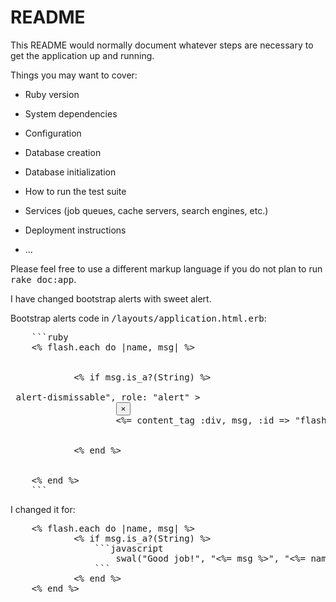 # README

This README would normally document whatever steps are necessary to get the
application up and running.

Things you may want to cover:

* Ruby version

* System dependencies

* Configuration

* Database creation

* Database initialization

* How to run the test suite

* Services (job queues, cache servers, search engines, etc.)

* Deployment instructions

* ...


Please feel free to use a different markup language if you do not plan to run
<tt>rake doc:app</tt>.

I have changed bootstrap alerts with sweet alert.

Bootstrap alerts code in <tt>/layouts/application.html.erb</tt>:
<pre>
	```ruby
	<% flash.each do |name, msg| %>
		<div class="container" id="alertas">
			<% if msg.is_a?(String) %>
				<div class="alert alert-<%= name.to_s == "notice" ? "success" : "danger" %> alert-dismissable", role: "alert" >
					<button type="button" class="close" data-dismiss="alert" aria-hidden="true"><span aria-hidden="true">&times;</span></button>
					<%= content_tag :div, msg, :id => "flash_#{name}" %>
				</div>
			<% end %>
		</div>
	<% end %>
	```
</pre>
I changed it for:
<pre>
	<% flash.each do |name, msg| %>
			<% if msg.is_a?(String) %>
				```javascript				
					swal("Good job!", "<%= msg %>", "<%= name.to_s == "notice" ? "success" : "danger" %>")
				```
			<% end %>
	<% end %>
</pre>